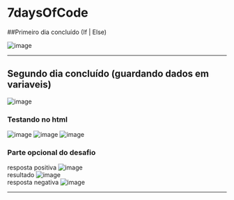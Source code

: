 # 7daysOfCode

##Primeiro dia concluído (If | Else)

![image](https://user-images.githubusercontent.com/101940943/160304082-dd110afb-79db-496c-ab4a-d1b3bbd22c8a.png)

------------------------------------------
## Segundo dia concluído (guardando dados em variaveis)

![image](https://user-images.githubusercontent.com/101940943/160433832-398af373-924d-42d4-bcbd-2cc72c7b0c8f.png)

### Testando no html

![image](https://user-images.githubusercontent.com/101940943/160434636-d39ee52c-5dc2-4072-ae3c-8f128ac10d9f.png)
![image](https://user-images.githubusercontent.com/101940943/160434730-342c1a68-e44f-4a64-8327-63421f74bb79.png)
![image](https://user-images.githubusercontent.com/101940943/160434842-2263c59a-8dbc-479e-ae15-5bbfd4aa1614.png)

### Parte opcional do desafio
resposta positiva
![image](https://user-images.githubusercontent.com/101940943/160435241-86b6e27a-9975-49cf-8486-60057ff19ae5.png)
</br>
resultado 
![image](https://user-images.githubusercontent.com/101940943/160435360-b5f089c1-64c4-40e7-b25b-51dd9b842bb8.png)
</br>
resposta negativa
![image](https://user-images.githubusercontent.com/101940943/160435611-6df05b3d-c6c7-419f-838b-93553c6ea072.png)

------------------------------------------
